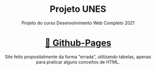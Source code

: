 <h1 align="center">Projeto UNES</h1>
<p align="center">Projeto do curso Desenvolvimento Web Completo 2021 </p>

<h1 align="center">
    <a href="https://guilhermefelixx.github.io/UNES/">🔗 Github-Pages </a>
</h1>
<p align="center">Site feito propositalmente da forma "errada", utilizando tabelas, apenas para praticar alguns conceitos de HTML.</p>
